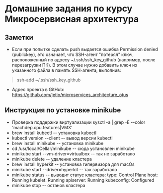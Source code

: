 # Домашние задания по курсу Микросервисная архитектура
## Заметки
* Если при попытке сделать push выдается ошибка Permission denied (publickey), это означает, что SSH-агент "потерял" 
ключ, расположенный по адресу ~/.ssh/ssh_key_github (например, после перезагрузки ПК). 
В этом случае нужно добавить ключ из указанного файла в память SSH-агента, выполнив: 
> ssh-add ~/.ssh/ssh_key_github

* Адрес проекта в GitHub: https://github.com/jetio/microservices_architecture_otus


## Инструкция по установке minikube
* Проверка поддержки виртуализации sysctl -a | grep -E --color 'machdep.cpu.features|VMX'
* brew install kubectl -- установка kubectl
* kubectl version --client -- вывод версии kubectl
* brew install minikube -- установка minikube
* cd /usr/local/Cellar/minikube -- сюда установлен minikube
* minikube start --vm-driver=virtualbox -- так не заработало
* minikube delete -- удаление кластера 
* brew install hyperkit -- установка гипервизора для macOs
* minikube start --driver=hyperkit -- так заработало
* minikube status -- выводит статус кластера: 
type: Control Plane
host: Running
kubelet: Running
apiserver: Running
kubeconfig: Configured
* minikube stop -- останов кластера  
